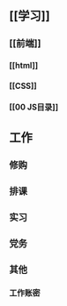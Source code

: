 ## [[学习]]
### [[前端]]
#### [[html]]
#### [[CSS]]
#### [[00 JS目录]]
## 工作
### 修购
### 排课
### 实习
### 党务
### 其他
#### 工作账密
